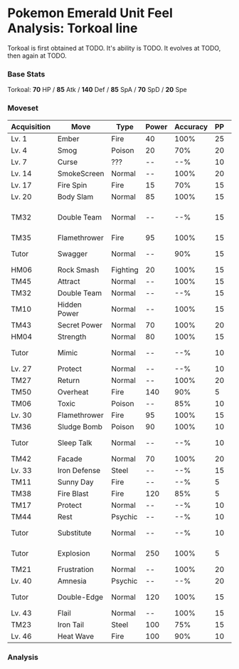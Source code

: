 # Pokemon Emerald Unit Feel Analysis: Torkoal line

Torkoal is first obtained at TODO. It's ability is TODO. It evolves at TODO, then again at TODO.

### Base Stats

Torkoal: **70** HP / **85** Atk / **140** Def / **85** SpA / **70** SpD / **20** Spe

### Moveset

|Acquisition|Move        |Type    |Power|Accuracy|PP |Notes                    |
|---        |---         |---     |---  |---     |---|---                      |
|Lv. 1      |Ember       |Fire    |40   |100%    |25 |                         |
|Lv. 4      |Smog        |Poison  |20   |70%     |20 |                         |
|Lv. 7      |Curse       |???     |--   |--%     |10 |                         |
|Lv. 14     |SmokeScreen |Normal  |--   |100%    |20 |                         |
|Lv. 17     |Fire Spin   |Fire    |15   |70%     |15 |                         |
|Lv. 20     |Body Slam   |Normal  |85   |100%    |15 |                         |
|TM32       |Double Team |Normal  |--   |--%     |15 |Buy at Game Corner       |
|TM35       |Flamethrower|Fire    |95   |100%    |15 |                         |
|Tutor      |Swagger     |Normal  |--   |90%     |15 |Emerald only             |
|HM06       |Rock Smash  |Fighting|20   |100%    |15 |                         |
|TM45       |Attract     |Normal  |--   |100%    |15 |                         |
|TM32       |Double Team |Normal  |--   |--%     |15 |                         |
|TM10       |Hidden Power|Normal  |--   |100%    |15 |                         |
|TM43       |Secret Power|Normal  |70   |100%    |20 |                         |
|HM04       |Strength    |Normal  |80   |100%    |15 |                         |
|Tutor      |Mimic       |Normal  |--   |--%     |10 |Emerald only             |
|Lv. 27     |Protect     |Normal  |--   |--%     |10 |                         |
|TM27       |Return      |Normal  |--   |100%    |20 |                         |
|TM50       |Overheat    |Fire    |140  |90%     |5  |                         |
|TM06       |Toxic       |Poison  |--   |85%     |10 |                         |
|Lv. 30     |Flamethrower|Fire    |95   |100%    |15 |                         |
|TM36       |Sludge Bomb |Poison  |90   |100%    |10 |                         |
|Tutor      |Sleep Talk  |Normal  |--   |--%     |10 |Emerald only             |
|TM42       |Facade      |Normal  |70   |100%    |20 |                         |
|Lv. 33     |Iron Defense|Steel   |--   |--%     |15 |                         |
|TM11       |Sunny Day   |Fire    |--   |--%     |5  |                         |
|TM38       |Fire Blast  |Fire    |120  |85%     |5  |                         |
|TM17       |Protect     |Normal  |--   |--%     |10 |                         |
|TM44       |Rest        |Psychic |--   |--%     |10 |                         |
|Tutor      |Substitute  |Normal  |--   |--%     |10 |Emerald only             |
|Tutor      |Explosion   |Normal  |250  |100%    |5  |Emerald only             |
|TM21       |Frustration |Normal  |--   |100%    |20 |                         |
|Lv. 40     |Amnesia     |Psychic |--   |--%     |20 |                         |
|Tutor      |Double-Edge |Normal  |120  |100%    |15 |Emerald only             |
|Lv. 43     |Flail       |Normal  |--   |100%    |15 |                         |
|TM23       |Iron Tail   |Steel   |100  |75%     |15 |                         |
|Lv. 46     |Heat Wave   |Fire    |100  |90%     |10 |                         |

### Analysis